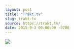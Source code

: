 ```yaml
---
layout: post
title: "Trakt.tv"
slug: trakt-tv
source: https://trakt.tv/
date: 2015-9-3 00:00:00 -0700
---
```


<img src="{{ site.url }}/assets/img/screenshots/trakt-tv.jpg">
